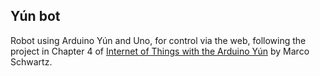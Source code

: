 ## Y&uacute;n bot

Robot using Arduino Y&uacute;n and Uno, for control via the web,
following the project in Chapter 4 of
[Internet of Things with the Arduino Y&uacute;n](https://www.packtpub.com/hardware-and-creative/internet-things-arduino-y%C3%BAn)
by Marco Schwartz.
